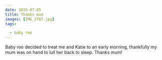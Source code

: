 ```yaml
---
date: 2015-07-05
title: Thanks mum
images: [IMG_2787.jpg]
tags:

  - baby roo
---
```

Baby roo decided to treat me and Katie to an early morning, thankfully my mum was on hand to lull her back to sleep. Thanks mum!